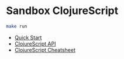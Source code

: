 # Sandbox ClojureScript

```sh
make run
```

* [Quick Start](https://clojurescript.org/guides/quick-start)
* [ClojureScript API](https://cljs.github.io/api/)
* [ClojureScript Cheatsheet](https://cljs.info/cheatsheet/)
